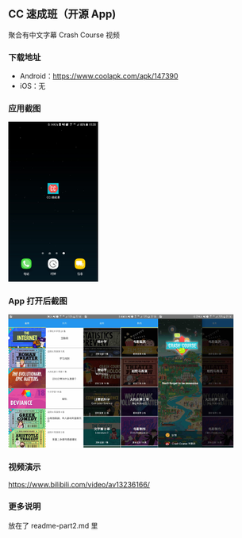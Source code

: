 ## CC 速成班（开源 App)
聚合有中文字幕 Crash Course 视频  

### 下载地址
* Android：https://www.coolapk.com/apk/147390
* iOS：无

### 应用截图
<img src="/unrelated-stuff/ss.png" width="36%">

### App 打开后截图
<img src="/unrelated-stuff/tab1.jpg" width="30%"><img src="/unrelated-stuff/tab2.jpg" width="30%"><img src="/unrelated-stuff/side.jpg" width="30%">      

### 视频演示
https://www.bilibili.com/video/av13236166/

### 更多说明
放在了 readme-part2.md 里

